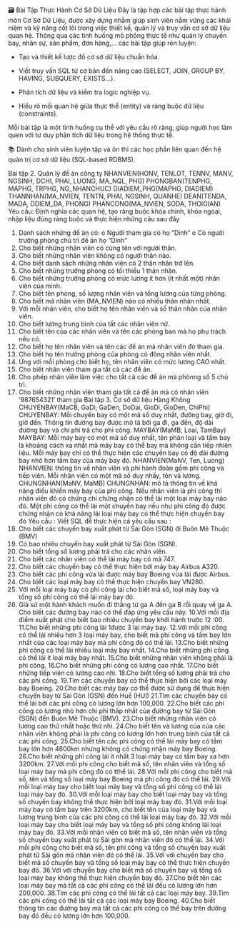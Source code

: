 🗃️ Bài Tập Thực Hành Cơ Sở Dữ Liệu
Đây là tập hợp các bài tập thực hành môn Cơ Sở Dữ Liệu, được xây dựng nhằm giúp sinh viên nắm vững các khái niệm và kỹ năng cốt lõi trong việc thiết kế, quản lý và truy vấn cơ sở dữ liệu quan hệ. Thông qua các tình huống mô phỏng thực tế như quản lý chuyến bay, nhân sự, sản phẩm, đơn hàng,... các bài tập giúp rèn luyện:

- Tạo và thiết kế lược đồ cơ sở dữ liệu chuẩn hóa.

- Viết truy vấn SQL từ cơ bản đến nâng cao (SELECT, JOIN, GROUP BY, HAVING, SUBQUERY, EXISTS...).

- Phân tích dữ liệu và kiểm tra logic nghiệp vụ.

- Hiểu rõ mối quan hệ giữa thực thể (entity) và ràng buộc dữ liệu (constraints).

Mỗi bài tập là một tình huống cụ thể với yêu cầu rõ ràng, giúp người học làm quen với tư duy phân tích dữ liệu trong hệ thống thực tế.

📚 Dành cho sinh viên luyện tập và ôn thi các học phần liên quan đến hệ quản trị cơ sở dữ liệu (SQL-based RDBMS).

Bài tập 2. Quản lý đề án công ty
NHANVIEN(HONV, TENLOT, TENNV, MANV, NGSINH, DCHI, PHAI, LUONG, MA_NQL, PHG)
PHONGBAN(TENPHG, MAPHG, TRPHG, NG_NHANCHUC)
DIADIEM_PHG(MAPHG, DIADIEM)
THANNHAN(MA_NVIEN, TENTN, PHAI, NGSINH, QUANHE)
DEAN(TENDA, MADA, DDIEM_DA, PHONG)
PHANCONG(MA_NVIEN, SODA, THOIGIAN)
Yêu cầu: Định nghĩa các quan hệ, tạo ràng buộc khóa chính, khóa ngoại, nhập liệu
đúng ràng buộc và thực hiện những câu sau đây
1. Danh sách những đề án có:
o Người tham gia có họ “Dinh”
o Có người trưởng phòng chủ trì đề án họ “Dinh”
2. Cho biết những nhân viên có cùng tên với người thân.
3. Cho biết những nhân viên không có người thân nào.
4. Cho biết danh sách những nhân viên có 2 thân nhân trở lên.
5. Cho biết những trưởng phòng có tối thiểu 1 thân nhân.
6. Cho biết những trưởng phòng có mức lương ít hơn (ít nhất một) nhân viên của mình.
7. Cho biết tên phòng, số lượng nhân viên và tổng lương của từng phòng.
8. Cho biết mã nhân viên (MA_NVIEN) nào có nhiều thân nhân nhất.
9. Với mỗi nhân viên, cho biết họ tên nhân viên và số thân nhân của nhân viên.
10. Cho biết lương trung bình của tất các nhân viên nữ.
11. Cho biết tên của các nhân viên và tên các phòng ban mà họ phụ trách nếu có.
12. Cho biết họ tên nhân viên và tên các đề án mà nhân viên đó tham gia.
13. Cho biết họ tên trưởng phòng của phòng có đông nhân viên nhất.
14. Ứng với mỗi phòng cho biết họ, tên nhân viên có mức lương CAO nhất.
15. Cho biết nhân viên tham gia tất cả các đề án.
16. Cho phép nhân viên làm việc cho tất cả các đề án mà phònng số 5 chủ trì.
17. Cho biết những nhân viên tham gia tất cả đề án mà có nhân viên ‘987654321’ tham gia
Bài tập 3. Cơ sở dữ liệu Hàng Không
CHUYENBAY(MaCB, GaDi, GaDen, DoDai, GioDi, GioDen, ChiPhi)
CHUYENBAY: Mỗi chuyến bay có một mã số duy nhất, đường bay, giờ đi, giờ đến. Thông tin
đường bay được mô tả bởi ga đi, ga đến, độ dài đường bay và chi phí trả cho phi công.
MAYBAY(MaMB, Loai, TamBay)
MAYBAY: Mỗi máy bay có một mã số duy nhất, tên phân loại và tầm bay là khoảng cách xa
nhất mà máy bay có thể bay mà không cần tiếp nhiên liệu. Mỗi máy bay chỉ có thể thực hiện
các chuyến bay có độ dài đường bay nhỏ hơn tầm bay của máy bay đó.
NHANVIEN(MaNV, Ten, Luong)
NHANVIEN: thông tin về nhân viên và phi hành đoàn gồm phi công và tiếp viên. Mỗi nhân
viên có một mã số duy nhấy, tên và lương.
CHUNGNHAN(MaNV, MaMB)
CHUNGNHAN: mô tả thông tin về khả năng điều khiển máy bay của phi công. Nếu nhân viên
là phi công thì nhân viên đó có chứng chỉ chứng nhận có thể lái một loại máy bay nào đó. Một
phi công có thể lái một chuyến bay nếu như phi công đó được chứng nhận có khả năng lái loại
máy bay có thể thực hiện chuyến bay đó
Yêu cầu : Viết SQL để thực hiện cá yêu cầu sau :
1. Cho biết các chuyến bay xuất phát từ Sài Gòn (SGN) đi Buôn Mê Thuộc (BMV)
2. Có bao nhiêu chuyến bay xuất phát từ Sài Gòn (SGN).
3. Cho biết tổng số lương phải trả cho các nhân viên.
4. Cho biết các nhân viên có thể lái máy bay có mã 747.
5. Cho biết các chuyến bay có thể thực hiện bới máy bay Airbus A320.
6. Cho biết các phi công vừa lái được máy bay Boeing vừa lái được Airbus.
7. Cho biết các loại máy bay có thể thực hiện chuyến bay VN280.
8. Với mỗi loại máy bay có phi công lái cho biết mã số, loại máy bay và tổng số phi công
có thể lái máy bay đó.
9. Giả sử một hành khách muốn đi thẳng từ ga A đến ga B rồi quay về ga A. Cho biết các
đường bay nào có thể đáp ứng yêu cầu này.
10.Với mỗi địa điểm xuất phát cho biết bao nhiêu chuyến bay khởi hành trước 12 :00.
11.Cho biết những phi công lái 1được 3 lại máy bay.
12.Với mỗi phi công có thể lái nhiều hơn 3 loại máy bay, cho biết mã phi công và tầm bay
lớn nhất của các loại máy bay mà phi công đó có thể lái.
13.Cho biết những phi công có thể lái nhiều loại máy bay nhất.
14.Cho biết những phi công có thể lái ít loại máy bay nhất.
15.Cho biết những nhân viên không phải là phi công.
16.Cho biết những phi công có lương cao nhất.
17.Cho biết những tiếp viên có lương cao nhì.
18.Cho biết tổng số lương phải trả cho các phi công.
19.Tìm các chuyến bay có thể thực hiện bởi các loại máy bay Boeing.
20.Cho biết các máy bay có thể được sử dụng để thực hiện chuyến bay từ Sài Gòn (GSN)
đến Huế (HUI)
21.Tìm các chuyến bay có thể lái bởi các phi công có lương lớn hơn 100,000.
22.Cho biết các phi công có lương nhỏ hơn chi phí thấp nhất của đường bay từ Sài Gòn
(SGN) đến Buôn Mê Thuộc (BMV).
23.Cho biết những nhân viên có lương cao thứ nhất hoặc thứ nhì.
24.Cho biết tên và lương của của các nhân viên không phải là phi công có lương lớn hơn
trung bình của tất cả các phi công.
25.Cho biết tên các phi công có thể lái máy bay có tầm bay lớn hơn 4800km nhưng không
có chứng nhận máy bay Boeing.
26.Cho biết những phi công lái ít nhất 3 loại máy bay có tầm bay xa hơn 3200km.
27.Với mỗi phi công cho biết mã số, tên nhân viên và tổng số loại máy bay mà phi công đó
có tthể lái.
28.Với mỗi phi công cho biết mã số, tên và tổng số loại máy bay Boeing mà phi công đó có
thể lái.
29.Với mỗi loại máy bay cho biết loại máy bay và tổng số phi công có thể lái loại máy bay
đó.
30.Với mỗi loại máy bay cho biết loại máy bay và tổng số chuyến bay không thể thực hiện
bởi loại máy bay đó.
31.Với mỗi loại máy bay có tầm bay trên 3200km, cho biết tên của loại máy bay và lương
trung bình của các phi công có thể lái loại máy bay đó.
32.Với mỗi loại máy bay cho biết loại máy bay và tổng số phi công không lái loại máy bay
đó.
33.Với mỗi nhân viên có biết mã số, tên nhân viên và tổng số chuyến bay xuất phát từ Sài
gòn mà nhân viên đó có thể lái.
34.Với mỗi phi công cho biết mã số, tên phi công và tổng số chuyến bay xuất phát từ Sài
gòn mà nhân viên đó có thể lái.
35.Với với chuyến bay cho biết mã số chuyến bay và tổng số loại máy bay có thể thực hiện
chuyến bay đó.
36.Với với chuyến bay cho biết mã số chuyến bay và tổng số loại máy bay không thể thực
hiện chuyến bay đó.
37.Cho biết tên các loại máy bay mà tất cả các phi công có thể lái đều có lương lớn hơn
200,000.
38.Tìm các phi công có thể lái tất cả các loại máy bay.
39.Tìm các phi công có thể lái tất cả các loại máy bay Boeing.
40.Cho biết thông tin các đường bay mà tất cả các phi công có thể bay trên đường bay đó
đều có lương lớn hơn 100,000.
   
